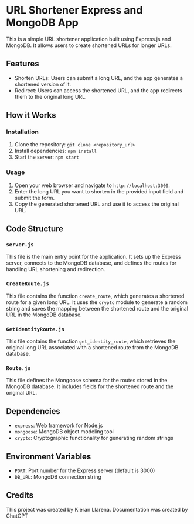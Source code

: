 # URL Shortener Express and MongoDB App

This is a simple URL shortener application built using Express.js and MongoDB. It allows users to create shortened URLs for longer URLs.

## Features

- Shorten URLs: Users can submit a long URL, and the app generates a shortened version of it.
- Redirect: Users can access the shortened URL, and the app redirects them to the original long URL.

## How it Works

### Installation

1. Clone the repository: `git clone <repository_url>`
2. Install dependencies: `npm install`
3. Start the server: `npm start`

### Usage

1. Open your web browser and navigate to `http://localhost:3000`.
2. Enter the long URL you want to shorten in the provided input field and submit the form.
3. Copy the generated shortened URL and use it to access the original URL.

## Code Structure

### `server.js`

This file is the main entry point for the application. It sets up the Express server, connects to the MongoDB database, and defines the routes for handling URL shortening and redirection.

### `CreateRoute.js`

This file contains the function `create_route`, which generates a shortened route for a given long URL. It uses the `crypto` module to generate a random string and saves the mapping between the shortened route and the original URL in the MongoDB database.

### `GetIdentityRoute.js`

This file contains the function `get_identity_route`, which retrieves the original long URL associated with a shortened route from the MongoDB database.

### `Route.js`

This file defines the Mongoose schema for the routes stored in the MongoDB database. It includes fields for the shortened route and the original URL.

## Dependencies

- `express`: Web framework for Node.js
- `mongoose`: MongoDB object modeling tool
- `crypto`: Cryptographic functionality for generating random strings

## Environment Variables

- `PORT`: Port number for the Express server (default is 3000)
- `DB_URL`: MongoDB connection string

## Credits

This project was created by Kieran Llarena. Documentation was created by ChatGPT
